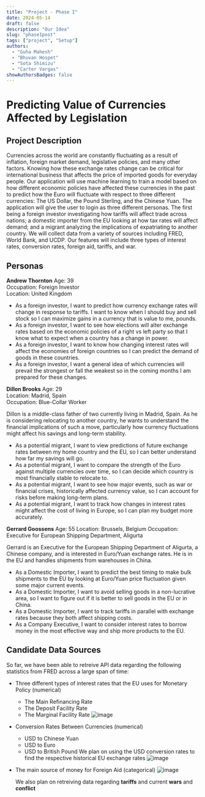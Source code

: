 ```yaml
---
title: "Project - Phase I"
date: 2024-05-14
draft: false
description: "Our Idea"
slug: "phase1post"
tags: ["project", "Setup"]
authors:
  - "Guha Mahesh"
  - "Bhuvan Hospet"
  - "Sota Shimizu"
  - "Carter Vargas"
showAuthorsBadges: false
---
```


# Predicting Value of Currencies Affected by Legislation

## Project Description

Currencies across the world are constantly fluctuating as a result of inflation, foreign market demand, legislative policies, and many other factors. Knowing how these exchange rates change can be critical for international business that affects the price of imported goods for everyday people. Our application will use machine learning to train a model based on how different economic policies have affected these currencies in the past to predict how the Euro will fluctuate with respect to three different currencies: The US Dollar, the Pound Sterling, and the Chinese Yuan. The application will give the user to login as three different personas. The first being a foreign investor investigating how tariffs will affect trade across nations; a domestic importer from the EU looking at how tax rates will affect demand; and a migrant analyzing the implications of expatriating to another country. We will collect data from a variety of sources including FRED, World Bank, and UCDP. Our features will include three types of interest rates, conversion rates, foreign aid, tariffs, and war.

## Personas

**Andrew Thornton**
Age: 39  
Occupation: Foreign Investor  
Location: United Kingdom

- As a foreign investor, I want to predict how currency exchange rates will change in response to tariffs. I want to know when I should buy and sell stock so I can maximize gains in a currency that is value to me, pounds.
- As a foreign investor, I want to see how elections will alter exchange rates based on the economic policies of a right vs left party so that I know what to expect when a country has a change in power.
- As a foreign investor, I want to know how changing interest rates will affect the economies of foreign countries so I can predict the demand of goods in these countries.
- As a foreign investor, I want a general idea of which currencies will prevail the strongest or fall the weakest so in the coming months I am prepared for these changes.

**Dillon Brooks**
Age: 29  
Location: Madrid, Spain  
Occupation: Blue-Collar Worker

Dillon is a middle-class father of two currently living in Madrid, Spain. As he is considering relocating to another country, he wants to understand the financial implications of such a move, particularly how currency fluctuations might affect his savings and long-term stability.

- As a potential migrant, I want to view predictions of future exchange rates between my home country and the EU, so I can better understand how far my savings will go.
- As a potential migrant, I want to compare the strength of the Euro against multiple currencies over time, so I can decide which country is most financially stable to relocate to.
- As a potential migrant, I want to see how major events, such as war or financial crises, historically affected currency value, so I can account for risks before making long-term plans.
- As a potential migrant, I want to track how changes in interest rates might affect the cost of living in Europe, so I can plan my budget more accurately.

**Gerrard Goossens**
Age: 55
Location: Brussels, Belgium 
Occupation: Executive for European Shipping Department, Aligurta 

Gerrard is an Executive for the European Shipping Department of Aligurta, a Chinese company, and is interested in Euro/Yuan exchange rates. He is in the EU and handles shipments from warehouses in China. 

- As a Domestic Importer, I want to predict the best timing to make bulk shipments to the EU by looking at Euro/Yuan price fluctuation given some major current events. 
- As a Domestic Importer, I want to avoid selling goods in a non-lucrative area, so I want to figure out if it is better to sell goods in the EU or in China. 
- As a Domestic Importer, I want to track tariffs in parallel with exchange rates because they both affect shipping costs. 
- As a Company Executive, I want to consider interest rates to borrow money in the most effective way and ship more products to the EU. 

## Candidate Data Sources

So far, we have been able to retreive API data regarding the following statistics from FRED across a large span of time:

- Three different types of interest rates that the EU uses for Monetary Policy (numerical)
  - The Main Refinancing Rate
  - The Deposit Facility Rate
  - The Marginal Facility Rate
    ![image](https://i.ibb.co/dwTqw4V4/Screenshot-2025-05-20-at-4-16-29-PM.png)
- Conversion Rates Between Currencies (numerical)
  - USD to Chinese Yuan
  - USD to Euro
  - USD to British Pound
    We plan on using the USD conversion rates to find the respective historical EU exchange rates
    ![image](https://i.ibb.co/Pvf19JB2/Screenshot-2025-05-20-at-4-22-23-PM.png)
- The main source of money for Foreign Aid (categorical)
  ![image](https://i.ibb.co/twzFWy3K/foreign-Aid-Fin-Source.png)

  We also plan on retreiving data regarding **tariffs** and current **wars** and **conflict**
